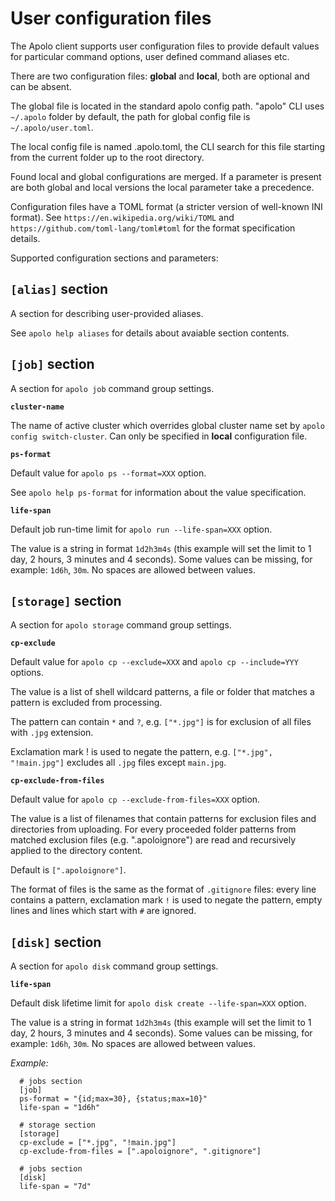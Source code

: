 # User configuration files

The Apolo client supports user configuration files to provide default values for particular command options, user defined command aliases etc.

There are two configuration files: **global** and **local**, both are optional and can be absent.

The global file is located in the standard apolo config path. "apolo" CLI uses `~/.apolo` folder by default, the path for global config file is `~/.apolo/user.toml`.

The local config file is named .apolo.toml, the CLI search for this file starting from the current folder up to the root directory.

Found local and global configurations are merged. If a parameter is present are both global and local versions the local parameter take a precedence.

Configuration files have a TOML format \(a stricter version of well-known INI format\). See `https://en.wikipedia.org/wiki/TOML` and `https://github.com/toml-lang/toml#toml` for the format specification details.

Supported configuration sections and parameters:

## `[alias]` section

A section for describing user-provided aliases.

See `apolo help aliases` for details about avaiable section contents.

## `[job]` section

A section for `apolo job` command group settings.

**`cluster-name`**

The name of active cluster which overrides global cluster name set by `apolo config switch-cluster`. Can only be specified in **local** configuration file.

**`ps-format`**

Default value for `apolo ps --format=XXX` option.

See `apolo help ps-format` for information about the value specification.

**`life-span`**

Default job run-time limit for `apolo run --life-span=XXX` option.

The value is a string in format `1d2h3m4s` \(this example will set the limit to 1 day, 2 hours, 3 minutes and 4 seconds\). Some values can be missing, for example: `1d6h`, `30m`. No spaces are allowed between values.

## `[storage]` section

A section for `apolo storage` command group settings.

**`cp-exclude`**

Default value for `apolo cp --exclude=XXX` and `apolo cp --include=YYY` options.

The value is a list of shell wildcard patterns, a file or folder that matches a pattern is excluded from processing.

The pattern can contain `*` and `?`, e.g. `["*.jpg"]` is for exclusion of all files with `.jpg` extension.

Exclamation mark ! is used to negate the pattern, e.g. `["*.jpg", "!main.jpg"]` excludes all `.jpg` files except `main.jpg`.

**`cp-exclude-from-files`**

Default value for `apolo cp --exclude-from-files=XXX` option.

The value is a list of filenames that contain patterns for exclusion files and directories from uploading. For every proceeded folder patterns from matched exclusion files \(e.g. ".apoloignore"\) are read and recursively applied to the directory content.

Default is `[".apoloignore"]`.

The format of files is the same as the format of `.gitignore` files: every line contains a pattern, exclamation mark `!` is used to negate the pattern, empty lines and lines which start with `#` are ignored.

## `[disk]` section

A section for `apolo disk` command group settings.

**`life-span`**

Default disk lifetime limit for `apolo disk create --life-span=XXX` option.

The value is a string in format `1d2h3m4s` \(this example will set the limit to 1 day, 2 hours, 3 minutes and 4 seconds\). Some values can be missing, for example: `1d6h`, `30m`. No spaces are allowed between values.

_Example:_

```text
  # jobs section
  [job]
  ps-format = "{id;max=30}, {status;max=10}"
  life-span = "1d6h"

  # storage section
  [storage]
  cp-exclude = ["*.jpg", "!main.jpg"]
  cp-exclude-from-files = [".apoloignore", ".gitignore"]

  # jobs section
  [disk]
  life-span = "7d"
```

